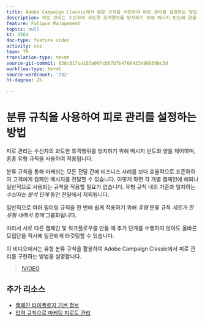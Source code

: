 ```yaml
---
title: Adobe Campaign Classic에서 분류 규칙을 사용하여 피로 관리를 설정하는 방법
description: 피로 관리는 수신자의 과도한 호객행위를 방지하기 위해 메시지 빈도와 양을 제어하며, 종종 유형 규칙을 사용하여 적용됩니다. 이 비디오에서는 유형 분류 규칙을 활용하여 Adobe Campaign Classic에서 피로 관리를 구현하는 방법을 설명합니다.
feature: Fatigue Management
topics: null
kt: 1564
doc-type: feature video
activity: use
team: TM
translation-type: tm+mt
source-git-commit: 838c617ca163a09fcb57b7b4706433e98869bc3d
workflow-type: tm+mt
source-wordcount: '232'
ht-degree: 2%

---
```



# 분류 규칙을 사용하여 피로 관리를 설정하는 방법

피로 관리는 수신자의 과도한 호객행위를 방지하기 위해 메시지 빈도와 양을 제어하며, 종종 유형 규칙을 사용하여 적용됩니다.

분류 규칙을 통해 마케터는 모든 전달 간에 비즈니스 사례를 보다 효율적으로 표준화하여 고객에게 캠페인 메시지를 전달할 수 있습니다. 이렇게 하면 각 개별 캠페인에 예외나 일반적으로 사용되는 규칙을 적용할 필요가 없습니다. 유형 규칙 내의 기준과 일치하는 *수신자는 분석 단계* 동안 전달에서 제외됩니다.

일반적으로 여러 필터링 규칙을 한 번에 쉽게 적용하기 위해 *유형* 분류 규칙 *세트가 한 유형 내에서 함께* 그룹화됩니다.

따라서 서로 다른 캠페인 및 워크플로우를 만들 때 추가 단계를 수행하지 않아도 올바른 모집단을 적시에 일관되게 타깃팅할 수 있습니다.

이 비디오에서는 유형 분류 규칙을 활용하여 Adobe Campaign Classic에서 피로 관리를 구현하는 방법을 설명합니다.

>[!VIDEO](https://video.tv.adobe.com/v/25090?quality=12)

## 추가 리소스

* [캠페인 타이폴로지 기본 정보](https://docs.adobe.com/content/help/en/campaign-classic/using/orchestrating-campaigns/campaign-optimization/about-campaign-typologies.html)
* [압력 규칙으로 마케팅 피로도 관리](https://docs.adobe.com/content/help/en/campaign-classic/using/orchestrating-campaigns/campaign-optimization/pressure-rules.html)

